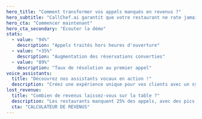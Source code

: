 ```yaml
---
hero_title: "Comment transformer vos appels manqués en revenus ?"
hero_subtitle: "CallChef.ai garantit que votre restaurant ne rate jamais un appel - jour et nuit - tout en automatisant les commandes téléphoniques, réservations et réponses aux questions fréquentes."
hero_cta: "Commencer maintenant"
hero_cta_secondary: "Écouter la démo"
stats:
  - value: "94%"
    description: "Appels traités hors heures d'ouverture"
  - value: "+35%"
    description: "Augmentation des réservations converties"
  - value: "89%"
    description: "Taux de résolution au premier appel"
voice_assistants:
  title: "Découvrez nos assistants vocaux en action !"
  description: "Créez une expérience unique pour vos clients avec un système de réponse téléphonique IA. Personnalisez votre voix et vos sons, avec des dizaines de voix et d'ambiances au choix - tout en restant cohérent avec votre marque."
lost_revenue:
  title: "Combien de revenus laissez-vous sur la table ?"
  description: "Les restaurants manquent 25% des appels, avec des pics à 50%, ce qui entraîne une perte de revenus. CallChef.ai répond à tous les appels, augmentant les ventes en récupérant les revenus manqués et les ventes incitatives intelligentes."
  cta: "CALCULATEUR DE REVENUS"
---
```


